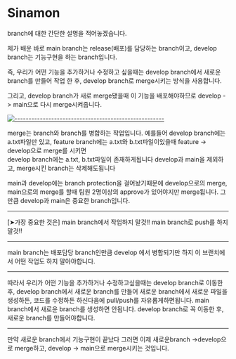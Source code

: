 # Sinamon



branch에 대한 간단한 설명을 적어놓겠습니다.

제가 배운 바로
main branch는 release(배포)를 담당하는 branch이고,
develop branch는 기능구현을 하는 branch입니다.

즉, 우리가 어떤 기능을 추가하거나 수정하고 싶을때는 develop branch에서
새로운 branch를 만들어 작업 한 후, develop branch로 merge시키는 방식을 사용합니다.

그리고, develop branch가 새로 merge됐을때 
이 기능을 배포해야하므로 develop -> main으로 다시 merge시켜줍니다.

[![-----------------------------------------------------](https://raw.githubusercontent.com/andreasbm/readme/master/assets/lines/colored.png)](#table-of-contents)


merge는 branch와 branch를 병합하는 작업입니다.
예를들어 develop branch에는 a.txt파일만 있고, feature branch에는 a.txt와 b.txt파일이있을때
feature -> develop으로 merge를 시키면  
develop branch에는 a.txt, b.txt파일이 존재하게됩니다
develop과 main을 제외하고, merge시킨 branch는 삭제해도됩니다






main과 develop에는 branch protection을 걸어놨기때문에
develop으로의 merge, main으로의 merge를 할때 팀원 2명이상의 approve가 있어야지만 merge됩니다.
그만큼 develop과 main은 중요한 branch입니다. 

*******************************
[➤가장 중요한 것은]
main branch에서 작업하지 말것!!
main branch로 push를 하지 말것!!
***************************************

main branch는 배포담당 branch인만큼 develop 에서 병합되기만 하지
이 브랜치에서 어떤 작업도 하지 말아야합니다.



**********************************************
따라서 우리가 어떤 기능을 추가하거나 수정하고싶을때는
develop branch로 이동한 후, develop branch에서 새로운 branch를 만들어
새로운 branch에서 새로운 파일을 생성하든, 코드를 수정하든 하신다음에
pull/push를 자유롭게하면됩니다.
main branch에서 새로운 branch를 생성하면 안됩니다.
develop branch로 꼭 이동한 후, 새로운 branch를 만들어야합니다.
*************************************************

만약 새로운 branch에서 기능구현이 끝났다
그러면 이제 새로운branch ->develop으로 merge하고, develop -> main으로 merge시키는 것입니다.







